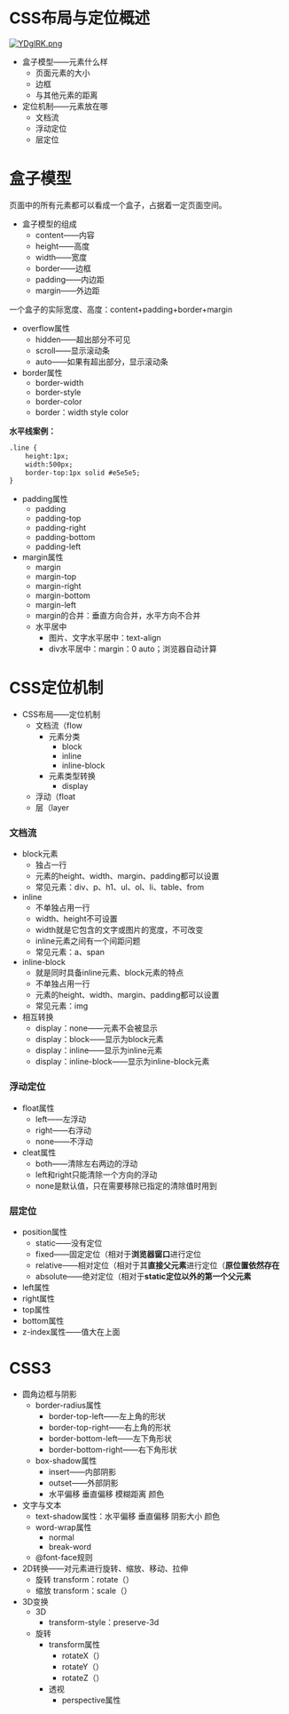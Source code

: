 # CSS布局与定位概述

[![YDglRK.png](https://s1.ax1x.com/2020/05/14/YDglRK.png)](https://imgchr.com/i/YDglRK)

- 盒子模型——元素什么样
  - 页面元素的大小
  - 边框
  - 与其他元素的距离
- 定位机制——元素放在哪
  - 文档流
  - 浮动定位
  - 层定位

# 盒子模型

页面中的所有元素都可以看成一个盒子，占据着一定页面空间。

- 盒子模型的组成
  - content——内容
  - height——高度
  - width——宽度
  - border——边框
  - padding——内边距
  - margin——外边距

一个盒子的实际宽度、高度：content+padding+border+margin

- overflow属性
  - hidden——超出部分不可见
  - scroll——显示滚动条
  - auto——如果有超出部分，显示滚动条
- border属性
  - border-width
  - border-style
  - border-color
  - border：width style color

**水平线案例：**

```html
.line {
	height:1px;
	width:500px;
	border-top:1px solid #e5e5e5;
}
```

- padding属性
  - padding
  - padding-top
  - padding-right
  - padding-bottom
  - padding-left
- margin属性
  - margin
  - margin-top
  - margin-right
  - margin-bottom
  - margin-left
  - margin的合并：垂直方向合并，水平方向不合并
  - 水平居中
    - 图片、文字水平居中：text-align
    - div水平居中：margin：0 auto；浏览器自动计算

# CSS定位机制

- CSS布局——定位机制
  - 文档流（flow
    - 元素分类
      - block
      - inline
      - inline-block
    - 元素类型转换
      - display
  - 浮动（float
  - 层（layer

### 文档流

- block元素
  - 独占一行
  - 元素的height、width、margin、padding都可以设置
  - 常见元素：div、p、h1、ul、ol、li、table、from
- inline
  - 不单独占用一行
  - width、height不可设置
  - width就是它包含的文字或图片的宽度，不可改变
  - inline元素之间有一个间距问题
  - 常见元素：a、span
- inline-block
  - 就是同时具备inline元素、block元素的特点
  - 不单独占用一行
  - 元素的height、width、margin、padding都可以设置
  - 常见元素：img
- 相互转换
  - display：none——元素不会被显示
  - display：block——显示为block元素
  - display：inline——显示为inline元素
  - display：inline-block——显示为inline-block元素

### 浮动定位

- float属性
  - left——左浮动
  - right——右浮动
  - none——不浮动
- cleat属性
  - both——清除左右两边的浮动
  - left和right只能清除一个方向的浮动
  - none是默认值，只在需要移除已指定的清除值时用到

### 层定位

- position属性
  - static——没有定位
  - fixed——固定定位（相对于**浏览器窗口**进行定位
  - relative——相对定位（相对于其**直接父元素**进行定位（**原位置依然存在**
  - absolute——绝对定位（相对于**static定位以外的第一个父元素**
- left属性
- right属性
- top属性
- bottom属性
- z-index属性——值大在上面

# CSS3

- 圆角边框与阴影
  - border-radius属性
    - border-top-left——左上角的形状
    - border-top-right——右上角的形状
    - border-bottom-left——左下角形状
    - border-bottom-right——右下角形状
  - box-shadow属性
    - insert——内部阴影
    - outset——外部阴影
    - 水平偏移 垂直偏移 模糊距离 颜色
- 文字与文本
  - text-shadow属性：水平偏移 垂直偏移 阴影大小 颜色
  - word-wrap属性
    - normal
    - break-word
  - @font-face规则
- 2D转换——对元素进行旋转、缩放、移动、拉伸
  - 旋转 transform：rotate（）
  - 缩放 transform：scale（）
- 3D变换
  - 3D
    - transform-style：preserve-3d
  - 旋转
    - transform属性
      - rotateX（）
      - rotateY（）
      - rotateZ（）
    - 透视
      - perspective属性

